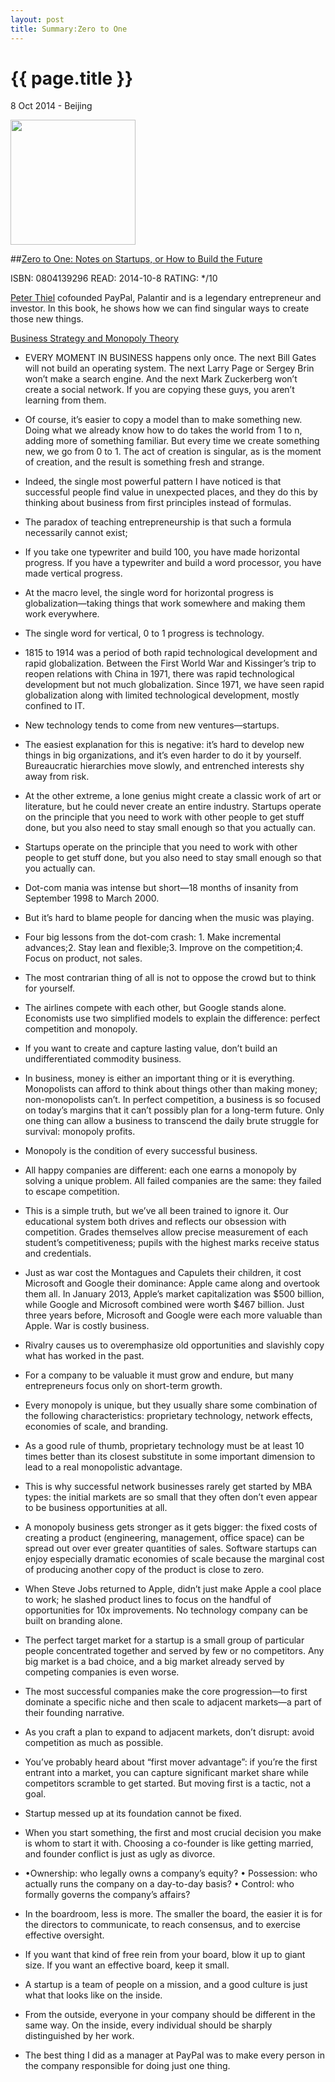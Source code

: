```yaml
---
layout: post
title: Summary:Zero to One
---
```


{{ page.title }}
================

<p class="meta">8 Oct 2014 - Beijing</p>
 
<img src="http://ecx.images-amazon.com/images/I/411YBdZVAPL.jpg" width="200" />

##[Zero to One: Notes on Startups, or How to Build the Future](http://amzn.com/0804139296)

ISBN: 0804139296 READ: 2014-10-8 RATING: */10

[Peter Thiel](https://en.wikipedia.org/wiki/Peter_Thiel) cofounded PayPal, Palantir and is a legendary entrepreneur and investor. In this book, he shows how we can find singular ways to create those new things. 

[Business Strategy and Monopoly Theory](http://startupclass.samaltman.com/courses/lec05/)

- EVERY MOMENT IN BUSINESS happens only once. The next Bill Gates will not build an operating system. The next Larry Page or Sergey Brin won’t make a search engine. And the next Mark Zuckerberg won’t create a social network. If you are copying these guys, you aren’t learning from them.

- Of course, it’s easier to copy a model than to make something new. Doing what we already know how to do takes the world from 1 to n, adding more of something familiar. But every time we create something new, we go from 0 to 1. The act of creation is singular, as is the moment of creation, and the result is something fresh and strange.

- Indeed, the single most powerful pattern I have noticed is that successful people find value in unexpected places, and they do this by thinking about business from first principles instead of formulas.

-  The paradox of teaching entrepreneurship is that such a formula necessarily cannot exist;

- If you take one typewriter and build 100, you have made horizontal progress. If you have a typewriter and build a word processor, you have made vertical progress.

- At the macro level, the single word for horizontal progress is globalization—taking things that work somewhere and making them work everywhere. 

- The single word for vertical, 0 to 1 progress is technology.

- 1815 to 1914 was a period of both rapid technological development and rapid globalization. Between the First World War and Kissinger’s trip to reopen relations with China in 1971, there was rapid technological development but not much globalization. Since 1971, we have seen rapid globalization along with limited technological development, mostly confined to IT.

- New technology tends to come from new ventures—startups.

- The easiest explanation for this is negative: it’s hard to develop new things in big organizations, and it’s even harder to do it by yourself. Bureaucratic hierarchies move slowly, and entrenched interests shy away from risk. 

-  At the other extreme, a lone genius might create a classic work of art or literature, but he could never create an entire industry. Startups operate on the principle that you need to work with other people to get stuff done, but you also need to stay small enough so that you actually can.

- Startups operate on the principle that you need to work with other people to get stuff done, but you also need to stay small enough so that you actually can.

- Dot-com mania was intense but short—18 months of insanity from September 1998 to March 2000. 

- But it’s hard to blame people for dancing when the music was playing.

- Four big lessons from the dot-com crash: 1. Make incremental advances;2. Stay lean and flexible;3. Improve on the competition;4. Focus on product, not sales.

- The most contrarian thing of all is not to oppose the crowd but to think for yourself.

- The airlines compete with each other, but Google stands alone. Economists use two simplified models to explain the difference: perfect competition and monopoly.

- If you want to create and capture lasting value, don’t build an undifferentiated commodity business.

- In business, money is either an important thing or it is everything. Monopolists can afford to think about things other than making money; non-monopolists can’t. In perfect competition, a business is so focused on today’s margins that it can’t possibly plan for a long-term future. Only one thing can allow a business to transcend the daily brute struggle for survival: monopoly profits.

- Monopoly is the condition of every successful business.

- All happy companies are different: each one earns a monopoly by solving a unique problem. All failed companies are the same: they failed to escape competition.

- This is a simple truth, but we’ve all been trained to ignore it. Our educational system both drives and reflects our obsession with competition. Grades themselves allow precise measurement of each student’s competitiveness; pupils with the highest marks receive status and credentials. 

- Just as war cost the Montagues and Capulets their children, it cost Microsoft and Google their dominance: Apple came along and overtook them all. In January 2013, Apple’s market capitalization was $500 billion, while Google and Microsoft combined were worth $467 billion. Just three years before, Microsoft and Google were each more valuable than Apple. War is costly business.

- Rivalry causes us to overemphasize old opportunities and slavishly copy what has worked in the past. 

- For a company to be valuable it must grow and endure, but many entrepreneurs focus only on short-term growth.

- Every monopoly is unique, but they usually share some combination of the following characteristics: proprietary technology, network effects, economies of scale, and branding.

- As a good rule of thumb, proprietary technology must be at least 10 times better than its closest substitute in some important dimension to lead to a real monopolistic advantage. 

- This is why successful network businesses rarely get started by MBA types: the initial markets are so small that they often don’t even appear to be business opportunities at all.

- A monopoly business gets stronger as it gets bigger: the fixed costs of creating a product (engineering, management, office space) can be spread out over ever greater quantities of sales. Software startups can enjoy especially dramatic economies of scale because the marginal cost of producing another copy of the product is close to zero.

- When Steve Jobs returned to Apple, didn’t just make Apple a cool place to work; he slashed product lines to focus on the handful of opportunities for 10x improvements. No technology company can be built on branding alone.

- The perfect target market for a startup is a small group of particular people concentrated together and served by few or no competitors. Any big market is a bad choice, and a big market already served by competing companies is even worse.

- The most successful companies make the core progression—to first dominate a specific niche and then scale to adjacent markets—a part of their founding narrative.

- As you craft a plan to expand to adjacent markets, don’t disrupt: avoid competition as much as possible.

- You’ve probably heard about “first mover advantage”: if you’re the first entrant into a market, you can capture significant market share while competitors scramble to get started. But moving first is a tactic, not a goal.

- Startup messed up at its foundation cannot be fixed.

- When you start something, the first and most crucial decision you make is whom to start it with. Choosing a co-founder is like getting married, and founder conflict is just as ugly as divorce.

- •Ownership: who legally owns a company’s equity?
• Possession: who actually runs the company on a day-to-day basis?
• Control: who formally governs the company’s affairs?

- In the boardroom, less is more. The smaller the board, the easier it is for the directors to communicate, to reach consensus, and to exercise effective oversight.

- If you want that kind of free rein from your board, blow it up to giant size. If you want an effective board, keep it small.

- A startup is a team of people on a mission, and a good culture is just what that looks like on the inside.

- From the outside, everyone in your company should be different in the same way. On the inside, every individual should be sharply distinguished by her work.

- The best thing I did as a manager at PayPal was to make every person in the company responsible for doing just one thing.





